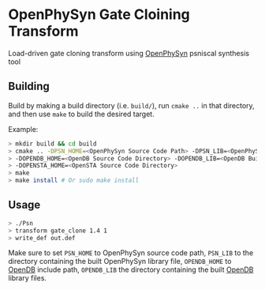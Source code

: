 # OpenPhySyn Gate Cloining Transform

Load-driven gate cloning transform using [OpenPhySyn](https://github.com/The-OpenROAD-Project/OpenPhySyn) psniscal synthesis tool

## Building

Build by making a build directory (i.e. `build/`), run `cmake ..` in that directory, and then use `make` to build the desired target.

Example:

```bash
> mkdir build && cd build
> cmake .. -DPSN_HOME=<OpenPhySyn Source Code Path> -DPSN_LIB=<OpenPhySyn Built Library Directory> \
> -DOPENDB_HOME=<OpenDB Source Code Directory> -DOPENDB_LIB=<OpenDB Built Library Directory> \
> -DOPENSTA_HOME=<OpenSTA Source Code Directory>
> make
> make install # Or sudo make install
```

## Usage

```bash
> ./Psn
> transform gate_clone 1.4 1
> write_def out.def
```

Make sure to set `PSN_HOME` to OpenPhySyn source code path, `PSN_LIB` to the directory containing the built OpenPhySyn library file, `OPENDB_HOME` to [OpenDB](https://github.com/The-OpenROAD-Project/OpenDB) include path, `OPENDB_LIB` the directory containing the built [OpenDB](https://github.com/The-OpenROAD-Project/OpenDB) library files.
